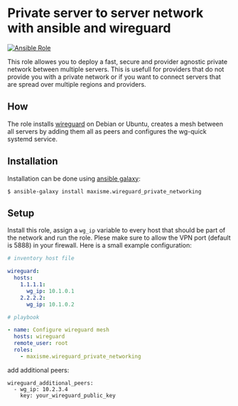 # Private server to server network with ansible and wireguard 
 
[![Ansible Role](https://img.shields.io/ansible/role/d/33136)](https://galaxy.ansible.com/maxisme/wireguard_private_networking)
 
This role allowes you to deploy a fast, secure and provider agnostic private network between multiple servers. This is usefull for providers that do not provide you with a private network or if you want to connect servers that are spread over multiple regions and providers.

## How

The role installs [wireguard](https://wireguard.com) on Debian or Ubuntu, creates a mesh between all servers by adding them all as peers and configures the wg-quick systemd service.

## Installation

Installation can be done using [ansible galaxy](https://galaxy.ansible.com/maxisme/wireguard_private_networking):

```
$ ansible-galaxy install maxisme.wireguard_private_networking
```

## Setup

Install this role, assign a `wg_ip` variable to every host that should be part of the network and run the role. Plese make sure to allow the VPN port (default is 5888) in your firewall. Here is a small example configuration:

```yaml
# inventory host file

wireguard:
  hosts:
    1.1.1.1:
      wg_ip: 10.1.0.1
    2.2.2.2:
      wg_ip: 10.1.0.2

```

```yaml
# playbook

- name: Configure wireguard mesh
  hosts: wireguard
  remote_user: root
  roles:
    - maxisme.wireguard_private_networking
```

add additional peers:
```
wireguard_additional_peers:
  - wg_ip: 10.2.3.4
    key: your_wireguard_public_key
```
